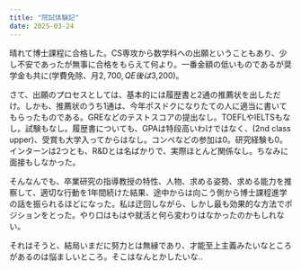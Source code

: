 ```yaml
---
title: "院試体験記"
date: 2025-03-24
---
```


晴れて博士課程に合格した。CS専攻から数学科への出願ということもあり、少し不安であったが無事に合格をもらえて何より。一番金額の低いものであるが奨学金も共に(学費免除、月$2,700, QE後は$3,200)。

さて、出願のプロセスとしては、基本的には履歴書と2通の推薦状を出しただけ。しかも、推薦状のうち1通は、今年ポスドクになりたての人に適当に書いてもらったものである。GREなどのテストスコアの提出なし。TOEFLやIELTSもなし。試験もなし。履歴書についても、GPAは特段高いわけではなく、(2nd class upper)、受賞も大学入ってからはなし。コンペなどの参加は0。研究経験も0。インターンは2つとも、R&Dとは名ばかりで、実際ほとんど関係なし。ちなみに面接もしなかった。

そんなんでも、卒業研究の指導教授の特性、人物、求める姿勢、求める能力を推察して、適切な行動を1年間続けた結果、途中からは向こう側から博士課程進学の話を振られるほどになった。私は迂回しながら、しかし最も効果的な方法でポジションをとった。やり口はもはや就活と何ら変わりはなかったのかもしれない。

それはそうと、結局いまだに努力とは無縁であり、才能至上主義みたいなところがあるのは悩ましいところ。そこはなんとかしたいな‥